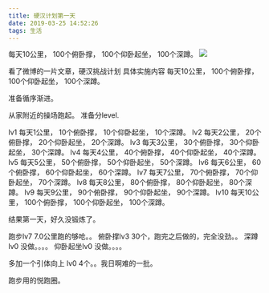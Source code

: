 ```yaml
---
title: 硬汉计划第一天
date: 2019-03-25 14:52:26
tags: 生活
---
```


每天10公里， 100个俯卧撑， 100个仰卧起坐， 100个深蹲。
![](yiquan.jpg)
<!-- more -->

看了微博的一片文章，硬汉挑战计划
具体实施内容
每天10公里， 100个俯卧撑， 100个仰卧起坐， 100个深蹲。

准备循序渐进。

从家附近的操场跑起。 准备分level.

lv1  每天1公里， 10个俯卧撑， 10个仰卧起坐， 10个深蹲。
lv2  每天2公里， 20个俯卧撑， 20个仰卧起坐， 20个深蹲。
lv3  每天3公里， 30个俯卧撑， 30个仰卧起坐， 30个深蹲。
lv4  每天4公里， 40个俯卧撑， 40个仰卧起坐， 40个深蹲。
lv5  每天5公里， 50个俯卧撑， 50个仰卧起坐， 50个深蹲。
lv6  每天6公里， 60个俯卧撑， 60个仰卧起坐， 60个深蹲。
lv7  每天7公里， 70个俯卧撑， 70个仰卧起坐， 70个深蹲。
lv8  每天8公里， 80个俯卧撑， 80个仰卧起坐， 80个深蹲。
lv9  每天9公里， 90个俯卧撑， 90个仰卧起坐， 90个深蹲。
lv10  每天10公里， 100个俯卧撑， 100个仰卧起坐， 100个深蹲。


结果第一天，好久没锻炼了。

跑步lv7  7.0公里跑的够呛。。
俯卧撑lv3 30个，跑完之后做的，完全没劲。。
深蹲lv0  没做。。。。
仰卧起坐lv0 没做。。。。

多加一个引体向上
lv0  4个。。我日啊难的一批。


跑步用的悦跑圈。